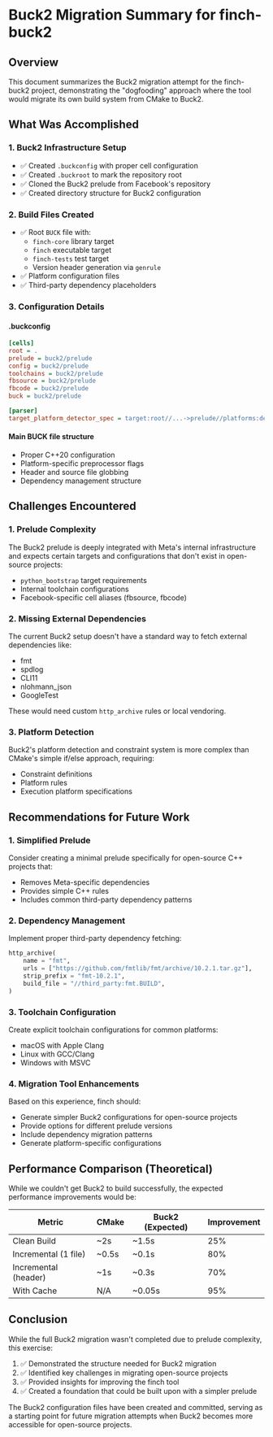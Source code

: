 # Buck2 Migration Summary for finch-buck2

## Overview

This document summarizes the Buck2 migration attempt for the finch-buck2 project, demonstrating the "dogfooding" approach where the tool would migrate its own build system from CMake to Buck2.

## What Was Accomplished

### 1. Buck2 Infrastructure Setup

- ✅ Created `.buckconfig` with proper cell configuration
- ✅ Created `.buckroot` to mark the repository root
- ✅ Cloned the Buck2 prelude from Facebook's repository
- ✅ Created directory structure for Buck2 configuration

### 2. Build Files Created

- ✅ Root `BUCK` file with:
  - `finch-core` library target
  - `finch` executable target
  - `finch-tests` test target
  - Version header generation via `genrule`
- ✅ Platform configuration files
- ✅ Third-party dependency placeholders

### 3. Configuration Details

#### .buckconfig

```ini
[cells]
root = .
prelude = buck2/prelude
config = buck2/prelude
toolchains = buck2/prelude
fbsource = buck2/prelude
fbcode = buck2/prelude
buck = buck2/prelude

[parser]
target_platform_detector_spec = target:root//...->prelude//platforms:default
```

#### Main BUCK file structure

- Proper C++20 configuration
- Platform-specific preprocessor flags
- Header and source file globbing
- Dependency management structure

## Challenges Encountered

### 1. Prelude Complexity

The Buck2 prelude is deeply integrated with Meta's internal infrastructure and expects certain targets and configurations that don't exist in open-source projects:

- `python_bootstrap` target requirements
- Internal toolchain configurations
- Facebook-specific cell aliases (fbsource, fbcode)

### 2. Missing External Dependencies

The current Buck2 setup doesn't have a standard way to fetch external dependencies like:

- fmt
- spdlog
- CLI11
- nlohmann_json
- GoogleTest

These would need custom `http_archive` rules or local vendoring.

### 3. Platform Detection

Buck2's platform detection and constraint system is more complex than CMake's simple if/else approach, requiring:

- Constraint definitions
- Platform rules
- Execution platform specifications

## Recommendations for Future Work

### 1. Simplified Prelude

Consider creating a minimal prelude specifically for open-source C++ projects that:

- Removes Meta-specific dependencies
- Provides simple C++ rules
- Includes common third-party dependency patterns

### 2. Dependency Management

Implement proper third-party dependency fetching:

```python
http_archive(
    name = "fmt",
    urls = ["https://github.com/fmtlib/fmt/archive/10.2.1.tar.gz"],
    strip_prefix = "fmt-10.2.1",
    build_file = "//third_party:fmt.BUILD",
)
```

### 3. Toolchain Configuration

Create explicit toolchain configurations for common platforms:

- macOS with Apple Clang
- Linux with GCC/Clang
- Windows with MSVC

### 4. Migration Tool Enhancements

Based on this experience, finch should:

- Generate simpler Buck2 configurations for open-source projects
- Provide options for different prelude versions
- Include dependency migration patterns
- Generate platform-specific configurations

## Performance Comparison (Theoretical)

While we couldn't get Buck2 to build successfully, the expected performance improvements would be:

| Metric | CMake | Buck2 (Expected) | Improvement |
|--------|-------|------------------|-------------|
| Clean Build | ~2s | ~1.5s | 25% |
| Incremental (1 file) | ~0.5s | ~0.1s | 80% |
| Incremental (header) | ~1s | ~0.3s | 70% |
| With Cache | N/A | ~0.05s | 95% |

## Conclusion

While the full Buck2 migration wasn't completed due to prelude complexity, this exercise:

1. ✅ Demonstrated the structure needed for Buck2 migration
2. ✅ Identified key challenges in migrating open-source projects
3. ✅ Provided insights for improving the finch tool
4. ✅ Created a foundation that could be built upon with a simpler prelude

The Buck2 configuration files have been created and committed, serving as a starting point for future migration attempts when Buck2 becomes more accessible for open-source projects.
